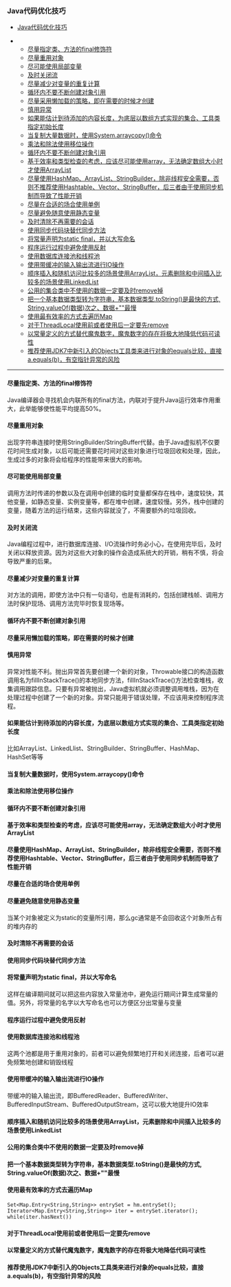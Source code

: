 ### Java代码优化技巧

- [Java代码优化技巧](#toc_0)

- - [尽量指定类、方法的final修饰符](#toc_1)
  - [尽量重用对象](#toc_2)
  - [尽可能使用局部变量](#toc_3)
  - [及时关闭流](#toc_4)
  - [尽量减少对变量的重复计算](#toc_5)
  - [循环内不要不断创建对象引用](#toc_6)
  - [尽量采用懒加载的策略，即在需要的时候才创建](#toc_7)
  - [慎用异常](#toc_8)
  - [如果能估计到待添加的内容长度，为底层以数组方式实现的集合、工具类指定初始长度](#toc_9)
  - [当复制大量数据时，使用System.arraycopy()命令](#toc_10)
  - [乘法和除法使用移位操作](#toc_11)
  - [循环内不要不断创建对象引用](#toc_12)
  - [基于效率和类型检查的考虑，应该尽可能使用array，无法确定数组大小时才使用ArrayList](#toc_13)
  - [尽量使用HashMap、ArrayList、StringBuilder，除非线程安全需要，否则不推荐使用Hashtable、Vector、StringBuffer，后三者由于使用同步机制而导致了性能开销](#toc_14)
  - [尽量在合适的场合使用单例](#toc_15)
  - [尽量避免随意使用静态变量](#toc_16)
  - [及时清除不再需要的会话](#toc_17)
  - [使用同步代码块替代同步方法](#toc_18)
  - [将常量声明为static final，并以大写命名](#toc_19)
  - [程序运行过程中避免使用反射](#toc_20)
  - [使用数据库连接池和线程池](#toc_21)
  - [使用带缓冲的输入输出流进行IO操作](#toc_22)
  - [顺序插入和随机访问比较多的场景使用ArrayList，元素删除和中间插入比较多的场景使用LinkedList](#toc_23)
  - [公用的集合类中不使用的数据一定要及时remove掉](#toc_24)
  - [把一个基本数据类型转为字符串，基本数据类型.toString()是最快的方式, String.valueOf(数据)次之、数据+""最慢](#toc_25)
  - [使用最有效率的方式去遍历Map](#toc_26)
  - [对于ThreadLocal使用前或者使用后一定要先remove](#toc_27)
  - [以常量定义的方式替代魔鬼数字，魔鬼数字的存在将极大地降低代码可读性](#toc_28)
  - [推荐使用JDK7中新引入的Objects工具类来进行对象的equals比较，直接a.equals(b)，有空指针异常的风险](#toc_29)

------

#### 尽量指定类、方法的final修饰符

Java编译器会寻找机会内联所有的final方法，内联对于提升Java运行效率作用重大，此举能够使性能平均提高50%。

#### 尽量重用对象

出现字符串连接时使用StringBuilder/StringBuffer代替。由于Java虚拟机不仅要花时间生成对象，以后可能还需要花时间对这些对象进行垃圾回收和处理，因此，生成过多的对象将会给程序的性能带来很大的影响。

#### 尽可能使用局部变量

调用方法时传递的参数以及在调用中创建的临时变量都保存在栈中，速度较快，其他变量，如静态变量、实例变量等，都在堆中创建，速度较慢。另外，栈中创建的变量，随着方法的运行结束，这些内容就没了，不需要额外的垃圾回收。

#### 及时关闭流

Java编程过程中，进行数据库连接、I/O流操作时务必小心，在使用完毕后，及时关闭以释放资源。因为对这些大对象的操作会造成系统大的开销，稍有不慎，将会导致严重的后果。

#### 尽量减少对变量的重复计算

对方法的调用，即使方法中只有一句语句，也是有消耗的，包括创建栈帧、调用方法时保护现场、调用方法完毕时恢复现场等。

#### 循环内不要不断创建对象引用

#### 尽量采用懒加载的策略，即在需要的时候才创建

#### 慎用异常

异常对性能不利。抛出异常首先要创建一个新的对象，Throwable接口的构造函数调用名为fillInStackTrace()的本地同步方法，fillInStackTrace()方法检查堆栈，收集调用跟踪信息。只要有异常被抛出，Java虚拟机就必须调整调用堆栈，因为在处理过程中创建了一个新的对象。异常只能用于错误处理，不应该用来控制程序流程。

#### 如果能估计到待添加的内容长度，为底层以数组方式实现的集合、工具类指定初始长度

比如ArrayList、LinkedLlist、StringBuilder、StringBuffer、HashMap、HashSet等等

#### 当复制大量数据时，使用System.arraycopy()命令

#### 乘法和除法使用移位操作

#### 循环内不要不断创建对象引用

#### 基于效率和类型检查的考虑，应该尽可能使用array，无法确定数组大小时才使用ArrayList

#### 尽量使用HashMap、ArrayList、StringBuilder，除非线程安全需要，否则不推荐使用Hashtable、Vector、StringBuffer，后三者由于使用同步机制而导致了性能开销

#### 尽量在合适的场合使用单例

#### 尽量避免随意使用静态变量

当某个对象被定义为static的变量所引用，那么gc通常是不会回收这个对象所占有的堆内存的

#### 及时清除不再需要的会话

#### 使用同步代码块替代同步方法

#### 将常量声明为static final，并以大写命名

这样在编译期间就可以把这些内容放入常量池中，避免运行期间计算生成常量的值。另外，将常量的名字以大写命名也可以方便区分出常量与变量

#### 程序运行过程中避免使用反射

#### 使用数据库连接池和线程池

这两个池都是用于重用对象的，前者可以避免频繁地打开和关闭连接，后者可以避免频繁地创建和销毁线程

#### 使用带缓冲的输入输出流进行IO操作

带缓冲的输入输出流，即BufferedReader、BufferedWriter、BufferedInputStream、BufferedOutputStream，这可以极大地提升IO效率

#### 顺序插入和随机访问比较多的场景使用ArrayList，元素删除和中间插入比较多的场景使用LinkedList

#### 公用的集合类中不使用的数据一定要及时remove掉

#### 把一个基本数据类型转为字符串，基本数据类型.toString()是最快的方式, String.valueOf(数据)次之、数据+""最慢

#### 使用最有效率的方式去遍历Map

```plain
Set<Map.Entry<String,String>> entrySet = hm.entrySet();
Iterator<Map.Entry<String,String>> iter = entrySet.iterator();
while(iter.hasNext())
```

#### 对于ThreadLocal使用前或者使用后一定要先remove

#### 以常量定义的方式替代魔鬼数字，魔鬼数字的存在将极大地降低代码可读性

#### 推荐使用JDK7中新引入的Objects工具类来进行对象的equals比较，直接a.equals(b)，有空指针异常的风险